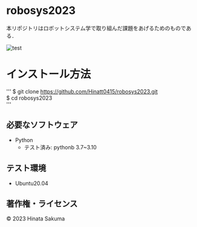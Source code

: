 # robosys2023

本リポジトリはロボットシステム学で取り組んだ課題をあげるためのものである．

![test](https://github.com/Hinatt0415/robosys2023/actions/workflows/test.yml/badge.svg)  

# インストール方法
'''
$ git clone https://github.com/Hinatt0415/robosys2023.git  
$ cd robosys2023  
'''

## 必要なソフトウェア
* Python
  * テスト済み: pythonb 3.7~3.10

## テスト環境
* Ubuntu20.04

## 著作権・ライセンス
© 2023 Hinata Sakuma
